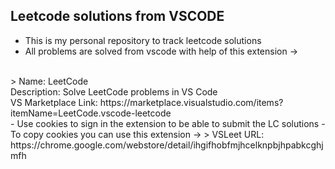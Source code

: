 ## Leetcode solutions from VSCODE
- This is my personal repository to track leetcode solutions
- All problems are solved from vscode with help of this extension -> 
<br>
> Name: LeetCode <br>
Description: Solve LeetCode problems in VS Code <br>
VS Marketplace Link: https://marketplace.visualstudio.com/items?itemName=LeetCode.vscode-leetcode
<br>
- Use cookies to sign in the extension to be able to submit the LC solutions
- To copy cookies you can use this extension ->
> VSLeet
URL: https://chrome.google.com/webstore/detail/ihgifhobfmjhcelknpbjhpabkcghjmfh